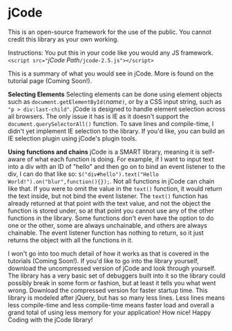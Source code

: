 # jCode
This is an open-source framework for the use of the public.
You cannot credit this library as your own working.

Instructions:
You put this in your code like you would any JS framework.
`<script src="`*jCode Path*`/jcode-2.5.js"></script>`

This is a summary of what you would see in jCode. More is found on the tutorial page (Coming Soon!).

**Selecting Elements**
Selecting elements can be done using element objects such as `document.getElementById(`*name*`)`, or by a CSS input string, such as `"p > div:last-child"`. jCode is designed to handle element selection across all browsers. The only issue it has is IE as it doesn't support the `document.querySelectorAll()` function. To save lines and compile-time, I didn't yet implement IE selection to the library. If you'd like, you can build an IE selection plugin using jCode's plugin tools.

**Using functions and chains**
jCode is a SMART library, meaning it is self-aware of what each function is doing. For example, if I want to input text into a div with an ID of "hello" and then go on to bind an event listener to the div, I can do that like so: `$("div#hello").text("Hello World!").on("blur",function(){});`. Not all functions in jCode can chain like that. If you were to omit the value in the `text()` function, it would return the text inside, but not bind the event listener. The `text()` function has already returned at that point with the text value, and not the object the function is stored under, so at that point you cannot use any of the other functions in the library. Some functions don't even have the option to do one or the other, some are always unchainable, and others are always chainable. The event listener function has nothing to return, so it just returns the object with all the functions in it. 

I won't go into too much detail of how it works as that is covered in the tutorials (Coming Soon!). If you'd like to go into the library yourself, download the uncompressed version of jCode and look through yourself. The library has a very basic set of debuggers built into it so the library could possibly break in some form or fashion, but at least it tells you what went wrong. Download the compressed version for faster startup time. This library is modeled after jQuery, but has so many less lines. Less lines means less compile-time and less compile-time means faster load and overall a grand total of using less memory for your application! How nice! Happy Coding with the jCode library!
